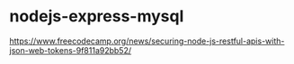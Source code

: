 # nodejs-express-mysql

https://www.freecodecamp.org/news/securing-node-js-restful-apis-with-json-web-tokens-9f811a92bb52/